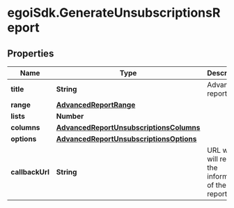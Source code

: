 # egoiSdk.GenerateUnsubscriptionsReport

## Properties
Name | Type | Description | Notes
------------ | ------------- | ------------- | -------------
**title** | **String** | Advanced report title | 
**range** | [**AdvancedReportRange**](AdvancedReportRange.md) |  | 
**lists** | **Number** |  | 
**columns** | [**AdvancedReportUnsubscriptionsColumns**](AdvancedReportUnsubscriptionsColumns.md) |  | 
**options** | [**AdvancedReportUnsubscriptionsOptions**](AdvancedReportUnsubscriptionsOptions.md) |  | 
**callbackUrl** | **String** | URL which will receive the information of the report | [optional] 


